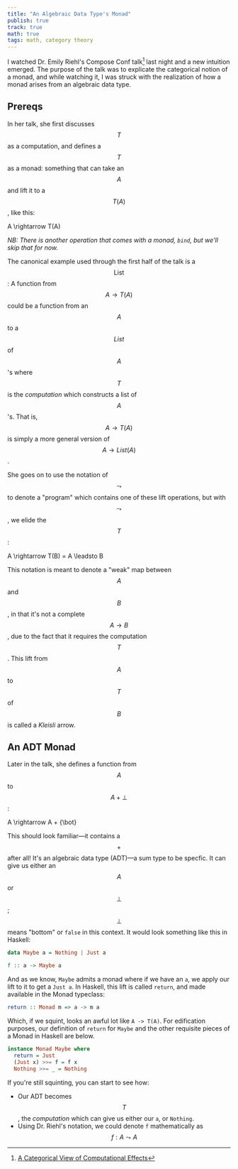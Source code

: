 ```yaml
---
title: "An Algebraic Data Type's Monad"
publish: true
track: true
math: true
tags: math, category theory
---
```


I watched Dr. Emily Riehl's Compose Conf talk[^riehl] last night and a
new intuition emerged.  The purpose of the talk was to explicate the
categorical notion of a monad, and while watching it, I was struck
with the realization of how a monad arises from an algebraic data
type.

[^riehl]: [A Categorical View of Computational
    Effects](https://www.youtube.com/watch?v=6t6bsWVOIzs)

## Prereqs

In her talk, she first discusses $$T$$ as a computation, and defines a
$$T$$ as a monad: something that can take an $$A$$ and lift it to a
$$T(A)$$, like this:

$$$$
A \rightarrow T(A)
$$$$

_NB: There is another operation that comes with a monad, `bind`, but
we'll skip that for now._

The canonical example used through the first half of the talk is a
$$\text{List}$$: A function from $$A \rightarrow T(A)$$ could be a
function from an $$A$$ to a $$List$$ of $$A$$'s where $$T$$ is the
_computation_ which constructs a list of $$A$$'s. That is, $$A
\rightarrow T(A)$$ is simply a more general version of $$A \rightarrow
List(A)$$.

She goes on to use the notation of $$\leadsto$$ to denote a "program"
which contains one of these lift operations, but with $$\leadsto$$, we
elide the $$T$$:

$$$$
A \rightarrow T(B) = A \leadsto B
$$$$

This notation is meant to denote a "weak" map between $$A$$ and $$B$$,
in that it's not a complete $$A \rightarrow B$$, due to the fact that
it requires the computation $$T$$. This lift from $$A$$ to $$T$$ of
$$B$$ is called a _Kleisli_ arrow.

## An ADT Monad

Later in the talk, she defines a function from $$A$$ to $$A + \bot$$:

$$$$
A \rightarrow A + \{\bot\}
$$$$

This should look familiar—it contains a $$+$$ after all! It's an
algebraic data type (ADT)—a sum type to be specfic. It can give us
either an $$A$$ or $$\bot$$; $$\bot$$ means "bottom" or `false` in
this context. It would look something like this in Haskell:

```haskell
data Maybe a = Nothing | Just a

f :: a -> Maybe a
``` 

And as we know, `Maybe` admits a monad where if we have an `a`, we
apply our lift to it to get a `Just a`. In Haskell, this lift is
called `return`, and made available in the Monad typeclass:

```haskell
return :: Monad m => a -> m a
```

Which, if we squint, looks an awful lot like `A -> T(A)`.  For
edification purposes, our definition of `return` for `Maybe` and the
other requisite pieces of a Monad in Haskell are below.

```haskell
instance Monad Maybe where
  return = Just
  (Just x) >>= f = f x
  Nothing >>= _ = Nothing
```

If you're still squinting, you can start to see how:

* Our ADT becomes $$T$$, the _computation_ which can give us either
  our `a`, or `Nothing`.
* Using Dr. Riehl's notation, we could denote `f` mathematically as
  $$f : A \leadsto A$$
